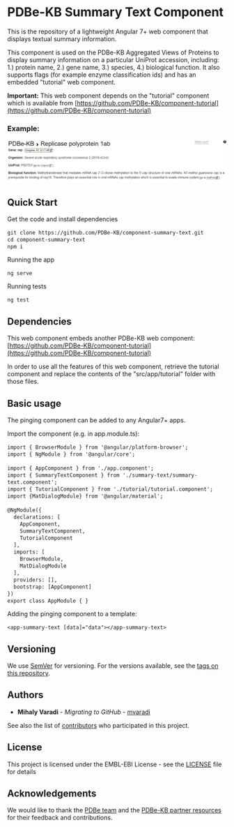 PDBe-KB Summary Text Component
=

This is the repository of a lightweight Angular 7+ web component that displays textual summary information. 

This component is used on the PDBe-KB Aggregated Views of Proteins to display summary information on a particular UniProt accession, including: 1.) protein name, 2.) gene name, 3.) species, 4.) biological function. It also supports flags (for example enzyme classification ids) and has an embedded "tutorial" web component.

**Important:** This web component depends on the "tutorial" component which is available from [https://github.com/PDBe-KB/component-tutorial](https://github.com/PDBe-KB/component-tutorial)

### Example:

<img src="https://raw.githubusercontent.com/PDBe-KB/component-summary-text/main/pdbe-kb-summary-text.png">

## Quick Start

Get the code and install dependencies
```
git clone https://github.com/PDBe-KB/component-summary-text.git
cd component-summary-text
npm i
```

Running the app
```
ng serve
```

Running tests
```
ng test
```

## Dependencies

This web component embeds another PDBe-KB web component: [https://github.com/PDBe-KB/component-tutorial](https://github.com/PDBe-KB/component-tutorial)

In order to use all the features of this web component, retrieve the tutorial component and replace the contents of the "src/app/tutorial" folder with those files.

## Basic usage

The pinging component can be added to any Angular7+ apps.

Import the component (e.g. in app.module.ts):
```
import { BrowserModule } from '@angular/platform-browser';
import { NgModule } from '@angular/core';

import { AppComponent } from './app.component';
import { SummaryTextComponent } from './summary-text/summary-text.component';
import { TutorialComponent } from './tutorial/tutorial.component';
import {MatDialogModule} from '@angular/material';

@NgModule({
  declarations: [
    AppComponent,
    SummaryTextComponent,
    TutorialComponent
  ],
  imports: [
    BrowserModule,
    MatDialogModule
  ],
  providers: [],
  bootstrap: [AppComponent]
})
export class AppModule { }

```

Adding the pinging component to a template:
```angular2html
<app-summary-text [data]="data"></app-summary-text>
```

## Versioning

We use [SemVer](http://semver.org/) for versioning. For the versions available, see the [tags on this repository](https://github.com/PDBe-KB/component-summary-text/tags).

## Authors

* **Mihaly Varadi** - *Migrating to GitHub* - [mvaradi](https://github.com/mvaradi)

See also the list of [contributors](https://github.com/PDBe-KB/component-summary-text/contributors) who participated in this project.

## License

This project is licensed under the EMBL-EBI License - see the [LICENSE](LICENSE) file for details

## Acknowledgements

We would like to thank the [PDBe team](https://www.pdbe.org) and the [PDBe-KB partner resources](https://github.com/PDBe-KB/pdbe-kb-manual/wiki/PDBe-KB-Annotations) for their feedback and contributions.
